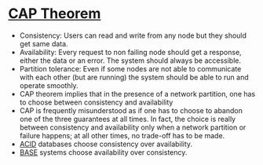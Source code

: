 [CAP Theorem](https://en.wikipedia.org/wiki/CAP_theorem)
====

- Consistency: Users can read and write from any node but they should get same data.
- Availability: Every request to non failing node should get a response, either the data or an error. The system should always be accessible.
- Partition tolerance: Even if some nodes are not able to communicate with each other (but are running) the system should be able to run and operate smoothly.
- CAP theorem implies that in the presence of a network partition, one has to choose between consistency and availability
- CAP is frequently misunderstood as if one has to choose to abandon one of the three guarantees at all times. In fact, the choice is really between consistency and availability only when a network partition or failure happens; at all other times, no trade-off has to be made.
- [ACID](https://en.wikipedia.org/wiki/ACID) databases choose consistency over availability.
- [BASE](https://en.wikipedia.org/wiki/Eventual_consistency) systems choose availability over consistency.
